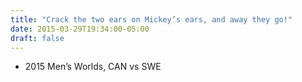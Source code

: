 ```yaml
---
title: "Crack the two ears on Mickey’s ears, and away they go!"
date: 2015-03-29T19:34:00-05:00
draft: false
---
```

- 2015 Men’s Worlds, CAN vs SWE